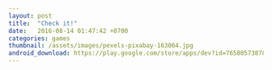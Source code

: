 ```yaml
---
layout: post
title:  "Check it!"
date:   2016-08-14 01:47:42 +0700
categories: games
thumbnail: /assets/images/pexels-pixabay-163064.jpg
android_download: https://play.google.com/store/apps/dev?id=7658057387855534385
---
```

